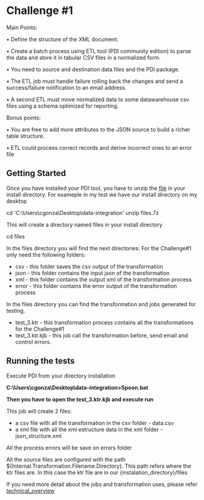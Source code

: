 # Challenge #1

Main Points:

• Define the structure of the XML document.

• Create a batch process using ETL tool (PDI community edition) to parse the data and store it in tabular CSV files in a normalized
form.

• You need to source and destination data files and the PDI package.

• The ETL job must handle failure rolling back the changes and send a success/failure notification to an email address.

• A second ETL must move normalized data to some datawarehouse csv files using a schema optimized for reporting.

Bonus points:

• You are free to add more attributes to the JSON source to build a richer table structure.

• ETL could process correct records and derive incorrect ones to an error file

## Getting Started

Once you have installed your PDI tool, you have to unzip the [file](files.7z) in your install directory.
For exameple in my test we have our install directory on my desktop

cd 'C:\Users\cgonza\Desktop\data-integration'
unzip files.7z

This will create a directory named files in your install directory

cd files

In the files directory you will find the next directories:
For the Challenge#1 only need the following folders:

* csv - this folder saves the csv output of the transformation
* json - this folder contains the input json of the transformation
* xml - this folder contains the output xml of the transformation process
* error - this folder contains the error output of the transformation process

In the files directory you can find the transformation and jobs generated for testing. 

* test_3.ktr - this transformation process contains all the transformations for the Challenge#1
* test_3.ktr.kjb - this job call the transformation before, send email and control errors.

## Running the tests

Execute PDI from your directory installation

**C:\Users\cgonza\Desktop\data-integration>Spoon.bat**

**Then you have to open the test_3.ktr.kjb and execute run**

This job will create 2 files:
* a csv file with all the transformation in the csv folder - data.csv
* a xml file with all the xml estructure data in the xml folder - json_structure.xml

All the process errors will be save on errors folder

All the source files are configured with the path ${Internal.Transformation.Filename.Directory}.
This path refers where the ktr files are. In this case the ktr file are in our {instalation_directory}/files

If you need more detail about the jobs and transformation uses, please refer [technical_overview](technical_overview.pdf)
